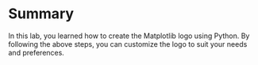 # Summary

In this lab, you learned how to create the Matplotlib logo using Python. By following the above steps, you can customize the logo to suit your needs and preferences.
